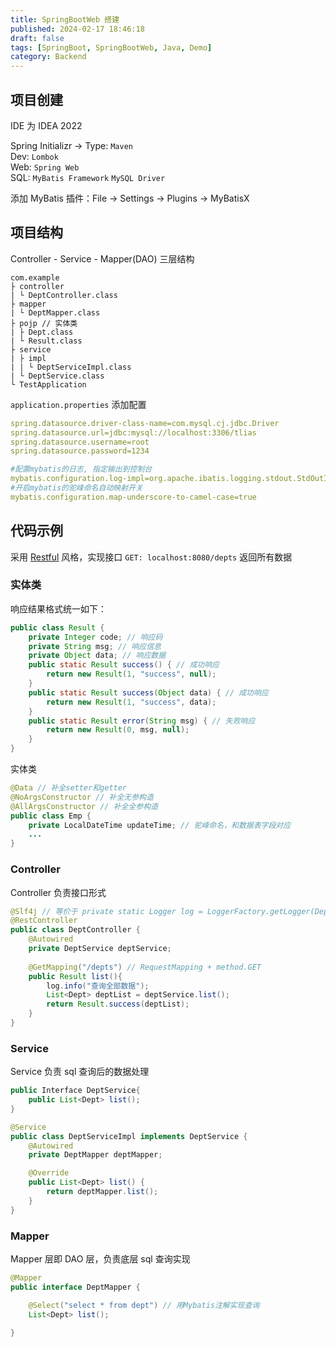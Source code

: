 ```yaml
---
title: SpringBootWeb 搭建
published: 2024-02-17 18:46:18
draft: false
tags: [SpringBoot, SpringBootWeb, Java, Demo]
category: Backend
---
```


## 项目创建

IDE 为 IDEA 2022

Spring Initializr -> Type: `Maven`  
Dev: `Lombok`  
Web: `Spring Web`  
SQL: `MyBatis Framework` `MySQL Driver`

添加 MyBatis 插件：File -> Settings -> Plugins -> MyBatisX

## 项目结构

Controller - Service - Mapper(DAO) 三层结构

```
com.example
├ controller
| └ DeptController.class
├ mapper
| └ DeptMapper.class
├ pojp // 实体类
| ├ Dept.class
| └ Result.class
├ service
| ├ impl
| | └ DeptServiceImpl.class
| └ DeptService.class
└ TestApplication
```

`application.properties` 添加配置

```yaml
spring.datasource.driver-class-name=com.mysql.cj.jdbc.Driver
spring.datasource.url=jdbc:mysql://localhost:3306/tlias
spring.datasource.username=root
spring.datasource.password=1234

#配置mybatis的日志, 指定输出到控制台
mybatis.configuration.log-impl=org.apache.ibatis.logging.stdout.StdOutImpl
#开启mybatis的驼峰命名自动映射开关 
mybatis.configuration.map-underscore-to-camel-case=true
```

## 代码示例

采用 [Restful](https://www.ruanyifeng.com/blog/2018/10/restful-api-best-practices.html) 风格，实现接口 `GET: localhost:8080/depts` 返回所有数据

### 实体类

响应结果格式统一如下：  
```java
public class Result {
	private Integer code; // 响应码
    private String msg; // 响应信息
  	private Object data; // 响应数据
  	public static Result success() { // 成功响应
      	return new Result(1, "success", null);
    }
    public static Result success(Object data) { // 成功响应
      	return new Result(1, "success", data);
    }
  	public static Result error(String msg) { // 失败响应
      	return new Result(0, msg, null);
    }
}
```

实体类
```java
@Data // 补全setter和getter
@NoArgsConstructor // 补全无参构造
@AllArgsConstructor // 补全全参构造
public class Emp {
    private LocalDateTime updateTime; // 驼峰命名，和数据表字段对应
  	...
}
```

### Controller

Controller 负责接口形式

```java
@Slf4j // 等价于 private static Logger log = LoggerFactory.getLogger(DeptController.class);
@RestController
public class DeptController {
    @Autowired
    private DeptService deptService;
  
    @GetMapping("/depts") // RequestMapping + method.GET
    public Result list(){
        log.info("查询全部数据");
        List<Dept> deptList = deptService.list();
        return Result.success(deptList);
    }
}
```

### Service 

Service 负责 sql 查询后的数据处理

```java
public Interface DeptService{
    public List<Dept> list();
}

@Service
public class DeptServiceImpl implements DeptService {
    @Autowired
    private DeptMapper deptMapper;

    @Override
    public List<Dept> list() {
        return deptMapper.list();
    }
}
```

### Mapper

Mapper 层即 DAO 层，负责底层 sql 查询实现

```java
@Mapper
public interface DeptMapper {

    @Select("select * from dept") // 用Mybatis注解实现查询
    List<Dept> list();

}
```